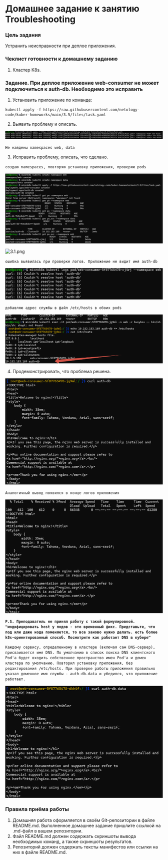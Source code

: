 # Домашнее задание к занятию Troubleshooting

### Цель задания

Устранить неисправности при деплое приложения.

### Чеклист готовности к домашнему заданию

1. Кластер K8s.

### Задание. При деплое приложение web-consumer не может подключиться к auth-db. Необходимо это исправить

1. Установить приложение по команде:
```shell
kubectl apply -f https://raw.githubusercontent.com/netology-code/kuber-homeworks/main/3.5/files/task.yaml
```
2. Выявить проблему и описать.

![2.png](img%2F2.png)

`Не найдены namespaces web, data`

3. Исправить проблему, описать, что сделано.

`создаю namespaces, повторяю установку приложения, проверяю pods`

![3.png](img%2F3.png)

![3.1.png](img%2F3.1.png)

`ошибка выявилась при проверке логов. Приложение не видит имя auth-db`

![3log.png](img%2F3log.png)

`добавляю адрес службы в файл /etc/hosts в обоих pods`

![3sol.png](img%2F3sol.png)

4. Продемонстрировать, что проблема решена.

![4.png](img%2F4.png)

`Аналогичный вывод появился в конце логов приложения`

![4log.png](img%2F4log.png)

**`P.S. Преподаватель не принял работу с такой формулировкой. "модифицировать host у подов - это временный фикс. Представьте, что под или даже нода поменяется, то все заново нужно делать. есть более k8s-ориентированный способ. Посмотрите как работает DNS в кубере"`**

`Каждому сервису, определенному в кластере (включая сам DNS-сервер), присваивается имя DNS. По умолчанию в список поиска DNS клиентского Pod'а будет входить собственное пространство имен Pod'а и домен кластера по умолчанию.
Повторил установку приложения, без редактирования /etc/hosts. При проверке работы приложения правильно указал доменное имя службы - auth-db.data и убедился, что приложение работает. 
`

![4name.png](img%2F4name.png)

### Правила приёма работы

1. Домашняя работа оформляется в своём Git-репозитории в файле README.md. Выполненное домашнее задание пришлите ссылкой на .md-файл в вашем репозитории.
2. Файл README.md должен содержать скриншоты вывода необходимых команд, а также скриншоты результатов.
3. Репозиторий должен содержать тексты манифестов или ссылки на них в файле README.md.
